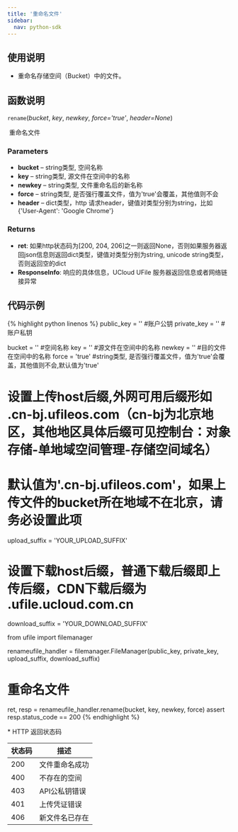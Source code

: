 ```yaml
---
title: '重命名文件'
sidebar:
  nav: python-sdk
---
```



## 使用说明

* 重命名存储空间（Bucket）中的文件。

## 函数说明

`rename`(*bucket*, *key*, *newkey*, *force='true'*, *header=None*)

​				重命名文件

### Parameters

- **bucket** – string类型, 空间名称
- **key** – string类型, 源文件在空间中的名称
- **newkey** – string类型, 文件重命名后的新名称
- **force** – string类型, 是否强行覆盖文件，值为'true'会覆盖，其他值则不会
- **header** – dict类型，http 请求header，键值对类型分别为string，比如{'User-Agent': 'Google Chrome'}

### Returns

* **ret**: 如果http状态码为[200, 204, 206]之一则返回None，否则如果服务器返回json信息则返回dict类型，键值对类型分别为string, unicode string类型，否则返回空的dict
* **ResponseInfo**: 响应的具体信息，UCloud UFile 服务器返回信息或者网络链接异常

## 代码示例

<div class="copyable" markdown="1">

{% highlight python linenos %}
public_key = ''                 #账户公钥
private_key = ''                #账户私钥

bucket = ''                     #空间名称
key = ''                        #源文件在空间中的名称
newkey = ''                     #目的文件在空间中的名称
force = 'true'                  #string类型, 是否强行覆盖文件，值为'true'会覆盖，其他值则不会,默认值为'true'

# 设置上传host后缀,外网可用后缀形如 .cn-bj.ufileos.com（cn-bj为北京地区，其他地区具体后缀可见控制台：对象存储-单地域空间管理-存储空间域名）
# 默认值为'.cn-bj.ufileos.com'，如果上传文件的bucket所在地域不在北京，请务必设置此项
upload_suffix = 'YOUR_UPLOAD_SUFFIX'
# 设置下载host后缀，普通下载后缀即上传后缀，CDN下载后缀为 .ufile.ucloud.com.cn
download_suffix = 'YOUR_DOWNLOAD_SUFFIX'


from ufile import filemanager

renameufile_handler = filemanager.FileManager(public_key, private_key, upload_suffix, download_suffix)

# 重命名文件
ret, resp = renameufile_handler.rename(bucket, key, newkey, force)
assert resp.status_code == 200
{% endhighlight %}
</div>
* HTTP 返回状态码

| 状态码 | 描述           |
| ------ | -------------- |
| 200    | 文件重命名成功 |
| 400    | 不存在的空间   |
| 403    | API公私钥错误  |
| 401    | 上传凭证错误   |
| 406    | 新文件名已存在 |

